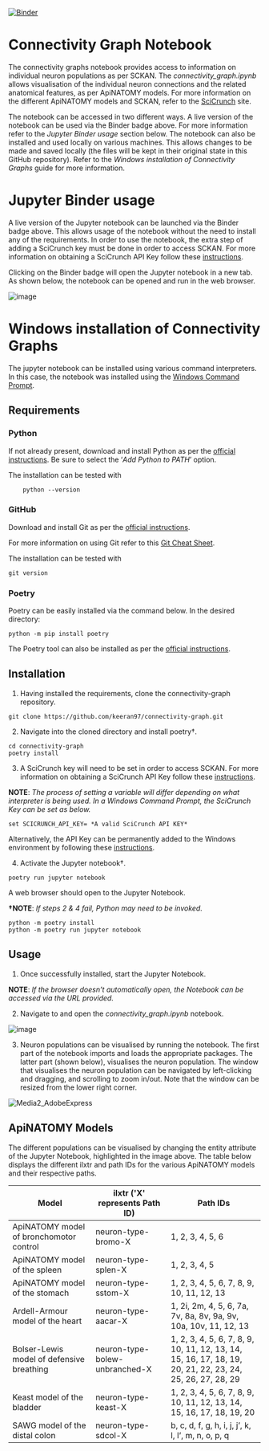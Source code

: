 [![Binder](https://mybinder.org/badge_logo.svg)](https://mybinder.org/v2/gh/keeran97/connectivity-graph/4890a4e)

# Connectivity Graph Notebook

The connectivity graphs notebook provides access to information on individual neuron populations as per SCKAN. The *connectivity_graph.ipynb* allows visualisation of the individual neuron connections and the related anatomical features, as per ApiNATOMY models. For more information on the different ApiNATOMY models and SCKAN, refer to the [SciCrunch](https://scicrunch.org/sawg/about/SCKAN) site.

The notebook can be accessed in two different ways. A live version of the notebook can be used via the Binder badge above. For more information refer to the *Jupyter Binder usage* section below. The notebook can also be installed and used locally on various machines. This allows changes to be made and saved locally (the files will be kept in their original state in this GitHub repository). Refer to the *Windows installation of Connectivity Graphs* guide for more information.

# Jupyter Binder usage

A live version of the Jupyter notebook can be launched via the Binder badge above. This allows usage of the notebook without the need to install any of the requirements. In order to use the notebook, the extra step of adding a SciCrunch key must be done in order to access SCKAN. For more information on obtaining a SciCrunch API Key follow these [instructions](https://docs.sparc.science/docs/accessing-scicrunch-vocabulary-services#getting-an-api-key-to-access-scicrunch).

Clicking on the Binder badge will open the Jupyter notebook in a new tab. As shown below, the notebook can be opened and run in the web browser.

![image](https://github.com/keeran97/connectivity-graph/assets/85910337/aa6f3b0d-afa5-4064-8ab4-187d105b65aa)

# Windows installation of Connectivity Graphs

The jupyter notebook can be installed using various command interpreters. In this case, the notebook was installed using the [Windows Command Prompt](https://www.lifewire.com/how-to-open-command-prompt-2618089).

## Requirements

### Python
If not already present, download and install Python as per the [official instructions](https://www.python.org/downloads/). Be sure to select the ‘*Add Python to PATH*’ option.
                      
The installation can be tested with
```
    python --version
```

### GitHub
Download and install Git as per the [official instructions](https://github.com/git-guides/install-git).

For more information on using Git refer to this [Git Cheat Sheet](https://education.github.com/git-cheat-sheet-education.pdf).

The installation can be tested with 
```
git version
```

### Poetry
Poetry can be easily installed via the command below. In the desired directory:
```
python -m pip install poetry
```

The Poetry tool can also be installed as per the [official instructions](https://python-poetry.org/docs/#installation).

## Installation

1.	 Having installed the requirements, clone the connectivity-graph repository.
```
git clone https://github.com/keeran97/connectivity-graph.git
```

2.	Navigate into the cloned directory and install poetry†.
```
cd connectivity-graph
poetry install
```

3.	A SciCrunch key will need to be set in order to access SCKAN. For more information on obtaining a SciCrunch API Key follow these [instructions](https://docs.sparc.science/docs/accessing-scicrunch-vocabulary-services#getting-an-api-key-to-access-scicrunch).

**NOTE**: *The process of setting a variable will differ depending on what interpreter is being used. In a Windows Command Prompt, the SciCrunch Key can be set as below.*
```
set SCICRUNCH_API_KEY= *A valid SciCrunch API KEY*
```

Alternatively, the API Key can be permanently added to the Windows environment by following these [instructions](https://www.howtogeek.com/787217/how-to-edit-environment-variables-on-windows-10-or-11/).

4.	Activate the Jupyter notebook†.
```
poetry run jupyter notebook
```

A web browser should open to the Jupyter Notebook.

**†NOTE**: *If steps 2 & 4 fail, Python may need to be invoked.*
```
python -m poetry install
python -m poetry run jupyter notebook
```

## Usage
1.	Once successfully installed, start the Jupyter Notebook.

**NOTE**: *If the browser doesn’t automatically open, the Notebook can be accessed via the URL provided.*

2.	Navigate to and open the *connectivity_graph.ipynb* notebook.

![image](https://github.com/keeran97/connectivity-graph/assets/85910337/8574979c-987f-410c-8549-cb38c958444f)
 
3.	Neuron populations can be visualised by running the notebook. The first part of the notebook imports and loads the appropriate packages. The latter part (shown below), visualises the neuron population. The window that visualises the neuron population can be navigated by left-clicking and dragging, and scrolling to zoom in/out. Note that the window can be resized from the lower right corner.

![Media2_AdobeExpress](https://github.com/keeran97/connectivity-graph/assets/85910337/ace31ffb-7d95-4bf6-9d1c-a73cab7b4c9e)

## ApiNATOMY Models

The different populations can be visualised by changing the entity attribute of the Jupyter Notebook, highlighted in the image above. 
The table below displays the different ilxtr and path IDs for the various ApiNATOMY models and their respective paths.

| **Model**                                 | **ilxtr** ('X' represents Path ID) | **Path IDs**                                                          |
| ----------------------------------------- | ---------------------------------- | --------------------------------------------------------------------- |
| ApiNATOMY model of bronchomotor control   | neuron-type-bromo-X                | 1, 2, 3, 4, 5, 6                                                      |
| ApiNATOMY model of the spleen             | neuron-type-splen-X                | 1, 2, 3, 4, 5                                                         |
| ApiNATOMY model of the stomach            | neuron-type-sstom-X                | 1, 2, 3, 4, 5, 6, 7, 8, 9, 10, 11, 12, 13                             |
| Ardell-Armour model of the heart          | neuron-type-aacar-X                | 1, 2i, 2m, 4, 5, 6, 7a, 7v, 8a, 8v, 9a, 9v, 10a, 10v, 11, 12, 13      |
| Bolser-Lewis model of defensive breathing | neuron-type-bolew-unbranched-X     | 1, 2, 3, 4, 5, 6, 7, 8, 9, 10, 11, 12, 13, 14, 15, 16, 17, 18, 19, 20, 21, 22, 23, 24, 25, 26, 27, 28, 29 |
| Keast model of the bladder                | neuron-type-keast-X                | 1, 2, 3, 4, 5, 6, 7, 8, 9, 10, 11, 12, 13, 14, 15, 16, 17, 18, 19, 20 |
| SAWG model of the distal colon            | neuron-type-sdcol-X                | b, c, d, f, g, h, i, j, j’, k, l, l’, m, n, o, p, q                   |
